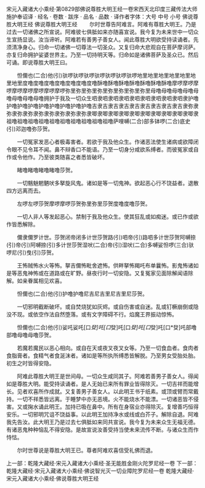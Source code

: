 宋元入藏诸大小乘经·第0829部佛说尊胜大明王经一卷宋西天北印度三藏传法大师施护奉诏译
· 经名 · 卷数 · 跋序
· 品名 · 品数 · 译作者字体：大号 中号 小号
佛说尊胜大明王经
佛说尊胜大明王经
　　尔时世尊告阿难言。阿难有尊胜大明王。乃是过去一切诸佛之所宣说。阿难彼七俱胝如来亦随喜宣说。我今复为未来世中一切众生宣扬显说。汝当谛听。阿难若有善男子善女人。闻此尊胜大明欲受持读诵者。先须清净身心。归命一切诸佛一切尊法一切圣众。又复归命大悲观自在菩萨摩诃萨。亦复归命拥护娑婆世界主。乃至一切持明天等。归命如是诸佛菩萨及圣众已。然后可诵。即说尊胜大明王曰。

　　怛儞也(二合)他(引)驮啰驮啰驮啰驮啰驮啰驮啰驮啰地里地里地里地里地里地里地里度噜度噜度噜度噜度噜度噜度噜酥噜酥噜酥噜酥噜酥噜酥噜酥噜摩啰摩啰摩啰摩啰摩啰摩啰摩啰摩啰弥里弥里弥里弥里弥里弥里弥里弥里母噜母噜母噜母噜母噜母噜母噜母噜拥护于我及一切众生呬隶呬隶呬隶呬隶呬隶呬隶呬隶呬隶呬隶护噜护噜护噜护噜护噜护噜护噜护噜护噜吉隶吉隶吉隶吉隶吉隶吉隶吉隶吉隶吉隶弥隶弥隶弥隶弥隶弥隶弥隶弥隶弥隶弥隶唧隶唧隶唧隶唧隶唧隶唧隶唧隶唧隶唧隶唧隶祖噜祖噜祖噜祖噜祖噜祖噜祖噜祖噜祖噜祖噜萨哩嚩(二合)部多钵啰(二合)底史(引)邓迦噜弥莎贺。

　　一切冤家发恶心者极毒害者。若欲于我及他众生。作诸恶法使生诸病或欲障闭令眼不见令耳不闻。鼻不辩香口不能语。乃至一切身分咸欲系缚者。而彼冤家或自作或令他作。乃至彼类随喜之者悉皆破坏。

　　睹噜睹噜睹噜睹噜莎贺。

　　一切魑魅魍魉吠多拏旋风鬼。诸如是等一切鬼神。欲起恶心行不饶益者。退散四方远离而去。

　　左啰左啰莎贺摩啰摩啰莎贺弥里弥里莎贺度噜度噜莎贺。

　　一切人非人等发起恶心。禁制于我及他众生。使其狂乱或如痴迷。或已作或欲作皆悉解除。

　　儞隶儞罗计世。莎贺闭帝闭多计世莎贺路(引)呬帝(引)路呬多计世莎贺阿嚩捺(引)帝(引)阿嚩捺(引)多计世莎贺湿吠(二合)帝(引)湿吠(二合)多嚩娑怛啰(三合)驮啰尼(引)曳(引)莎贺。

　　王怖贼怖水火等怖。拏吉儞怖毗舍遮怖。供畔拏怖羯吒布单曩怖。影鬼怖诸如是等恶鬼神怖或在道路或在旷野。昼夜行时一切安隐。又复冤家见面除解闻语除解。如亲眷属相见欢喜。

　　怛儞也(二合)他(引)护噜护噜尼吉尼吉里尼吉里尼莎贺。

　　一切邪明截断破坏。或自焚烧犹如灰烬。或自伤害或自迷。乱或钉橛崩倒或隐没不现。或依空作法自然堕落。或有文字障碍不行。焰魔王界振动惊怖。

　　怛儞也(二合)他(引)娑吒娑吒[口*癹]吒[口*癹]吒[口*癹]吒[口*癹]吒[口*癹]吒部噜部噜母噜母噜莎贺。

　　若魔若魔民以恶心相向。或自在天或夜叉夜叉女等。乃至一切食血者。食肉者食脂膏者。食精气者食涎沫者。诸如是等所执所缚悉皆解脱。乃至男女受胎处胎。初生之时皆得安隐。

　　阿难此尊胜大明王是世间母。一切众生咸同其子。阿难若善男子善女人。得闻如是尊胜大明。能受持读诵者。是人无始已来所有罪业皆得除灭。一切吉祥而能增长。见者欢喜所作成就。又复善男子善女人。以此明王书于纸素。或顶或臂而常戴持。一切不祥悉皆远离。于睡梦中亦无恶境。火不能烧水不能漂。一切诸恶皆不侵害。又或掬水诵此明王。加持已吸在鼻中。所有在身宿业亦得除灭。复增善巧恒得安乐。一切邪明咒诅不饶益事。以此明王加持净水或线或白芥子。解除自退。阿难我先告汝。此大明王乃是过去七俱胝如来同共宣说。我今复为未来众生无福无德。有诸恶鬼种种恼乱不得安隐。是故宣说汝善受持当使未来流传不断。与诸众生而作恃怙。

　　尔时世尊说是尊胜大明王已。尊者阿难欢喜信受礼佛而退。

上一部：乾隆大藏经·宋元入藏诸大小乘经·圣无能胜金刚火陀罗尼经一卷
下一部：乾隆大藏经·宋元入藏诸大小乘经·佛说智光灭一切业障陀罗尼经一卷
乾隆大藏经·宋元入藏诸大小乘经·佛说尊胜大明王经